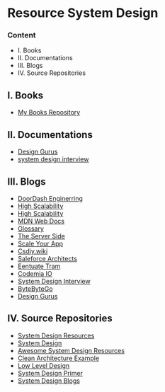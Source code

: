 # Resource System Design

### Content

- I. Books
- II. Documentations
- III. Blogs
- IV. Source Repositories

## I. Books
- [My Books Repository](https://drive.google.com/drive/folders/1DeNZW6Bt-3WARhAI9PaK-2sidoeULTFr)

## II. Documentations
- [Design Gurus](https://www.designgurus.io/blog/complete-guide-sys-design)
- [system design interview](https://minhphong306.wordpress.com/2023/11/06/system-design-interview-overview-cung-hang-beo/?utm_source=zalo&utm_medium=zalo&utm_campaign=zalo)

## III. Blogs
- [DoorDash Enginerring](https://doordash.engineering/category/backend/)
- [High Scalability](https://highscalability.com/)
- [High Scalability](http://highscalability.squarespace.com/)
- [MDN Web Docs](https://developer.mozilla.org/en-US/)
- [Glossary](https://www.f5.com/glossary)
- [The Server Side](https://www.theserverside.com/)
- [Scale Your App](https://scaleyourapp.com)
- [Csdiy.wiki](https://csdiy.wiki/en/)
- [Saleforce Architects](https://architect.salesforce.com/)
- [Eentuate Tram](https://eventuate.io/)
- [Codemia IO](https://codemia.io/)
- [System Design Interview](https://interviewing.io/guides/system-design-interview)
- [ByteByteGo](https://bytebytego.com/)
- [Design Gurus](https://www.designgurus.io/)

## IV. Source Repositories
- [System Design Resources](https://github.com/lethanhsang123/system-design-resources)
- [System Design](https://github.com/lethanhsang123/system-design)
- [Awesome System Design Resources](https://github.com/lethanhsang123/awesome-system-design-resources)
- [Clean Architecture Example](https://github.com/lethanhsang123/clean-architecture-example)
- [Low Level Design](https://github.com/lethanhsang123/Low-Level-Design)
- [System Design Primer](https://github.com/lethanhsang123/system-design-primer)
- [System Design Blogs](https://codersguild.github.io/System-Design/)

